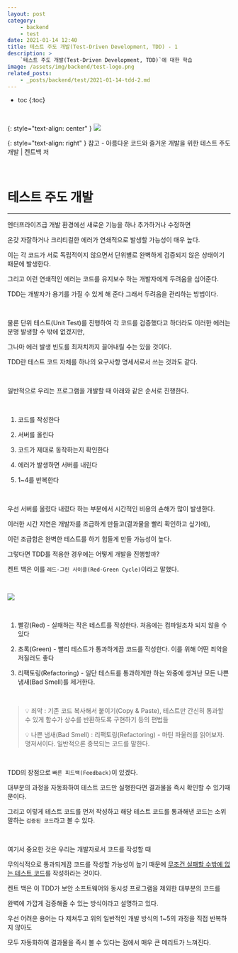 ```yaml
---
layout: post
category:
    - backend
    - test
date: 2021-01-14 12:40
title: 테스트 주도 개발(Test-Driven Development, TDD) - 1
description: >
    `테스트 주도 개발(Test-Driven Development, TDD)`에 대한 학습
image: /assets/img/backend/test-logo.png
related_posts:
    - _posts/backend/test/2021-01-14-tdd-2.md
---
```


* toc
{:toc}
  
&nbsp;  

{: style="text-align: center" }
![](http://image.yes24.com/momo/TopCate344/MidCate002/34310491.jpg)


{: style="text-align: right" }
참고 - 아름다운 코드와 즐거운 개발을 위한 테스트 주도 개발 \| 켄트백 저

&nbsp;  

# 테스트 주도 개발

---

엔터프라이즈급 개발 환경에선 새로운 기능을 하나 추가하거나 수정하면

온갖 자잘하거나 크리티컬한 에러가 연쇄적으로 발생할 가능성이 매우 높다.

이는 각 코드가 서로 독립적이지 않으면서 단위별로 완벽하게 검증되지 않은 상태이기 때문에 발생한다.

그리고 이런 연쇄적인 에러는 코드를 유지보수 하는 개발자에게 두려움을 심어준다.

TDD는 개발자가 용기를 가질 수 있게 해 준다 그래서 두려움을 관리하는 방법이다.

&nbsp;  

물론 단위 테스트(Unit Test)를 진행하여 각 코드를 검증했다고 하더라도 이러한 에러는 분명 발생할 수 밖에 없겠지만, 

그나마 에러 발생 빈도를 최저치까지 끌어내릴 수는 있을 것이다.

TDD란 테스트 코드 자체를 하나의 요구사항 명세서로서 쓰는 것과도 같다.

&nbsp;  

일반적으로 우리는 프로그램을 개발할 때 아래와 같은 순서로 진행한다.

&nbsp;  

1. 코드를 작성한다

2. 서버를 올린다

3. 코드가 제대로 동작하는지 확인한다

4. 에러가 발생하면 서버를 내린다

5. 1~4를 반복한다

&nbsp;  

우선 서버를 올렸다 내렸다 하는 부분에서 시간적인 비용의 손해가 많이 발생한다.

이러한 시간 지연은 개발자를 조급하게 만들고(결과물을 빨리 확인하고 싶기에),

이런 조급함은 완벽한 테스트를 하기 힘들게 만들 가능성이 높다.

그렇다면 TDD를 적용한 경우에는 어떻게 개발을 진행할까?

켄트 백은 이를 `레드-그린 사이클(Red-Green Cycle)`이라고 말했다.

&nbsp;  

![](https://img1.daumcdn.net/thumb/R1280x0/?scode=mtistory2&fname=https%3A%2F%2Fblog.kakaocdn.net%2Fdn%2FEz8dI%2FbtqTwWjEIuP%2FDjbfxup2sgmZeSIpp7n2hK%2Fimg.png)

&nbsp;  

1. 빨강(Red) - 실패하는 작은 테스트를 작성한다. 처음에는 컴파일조차 되지 않을 수 있다

2. 초록(Green) - 빨리 테스트가 통과하게끔 코드를 작성한다. 이를 위해 어떤 죄악을 저질러도 좋다

3. 리팩토링(Refactoring) - 일단 테스트를 통과하게만 하는 와중에 생겨난 모든 나쁜 냄새(Bad Smell)를 제거한다.

&nbsp;  

> 💡 죄악 : 기존 코드 복사해서 붙이기(Copy & Paste), 테스트만 간신히 통과할 수 있게 함수가 상수를 반환하도록 구현하기 등의 편법들
>
> 💡 나쁜 냄새(Bad Smell) : 리팩토링(Refactoring) - 마틴 파울러를 읽어보자. 명저서이다. 일반적으론 중복되는 코드를 말한다.

&nbsp;  

TDD의 장점으로 `빠른 피드백(Feedback)`이 있겠다.

대부분의 과정을 자동화하여 테스트 코드만 실행한다면 결과물을 즉시 확인할 수 있기때문이다.

그리고 이렇게 테스트 코드를 먼저 작성하고 해당 테스트 코드를 통과해낸 코드는 소위 말하는 `검증된 코드`라고 볼 수 있다.

&nbsp;  

여기서 중요한 것은 우리는 개발자로서 코드를 작성할 때

무의식적으로 통과되게끔 코드를 작성할 가능성이 높기 때문에 <u>무조건 실패할 수밖에 없는 테스트 코드</u>를 작성하라는 것이다.

켄트 백은 이 TDD가 보안 소프트웨어와 동시성 프로그램을 제외한 대부분의 코드를

완벽에 가깝게 검증해줄 수 있는 방식이라고 설명하고 있다.

우선 어려운 용어는 다 제쳐두고 위의 일반적인 개발 방식의 1~5의 과정을 직접 반복하지 않아도

모두 자동화하여 결과물을 즉시 볼 수 있다는 점에서 매우 큰 메리트가 느껴진다.

&nbsp;  
